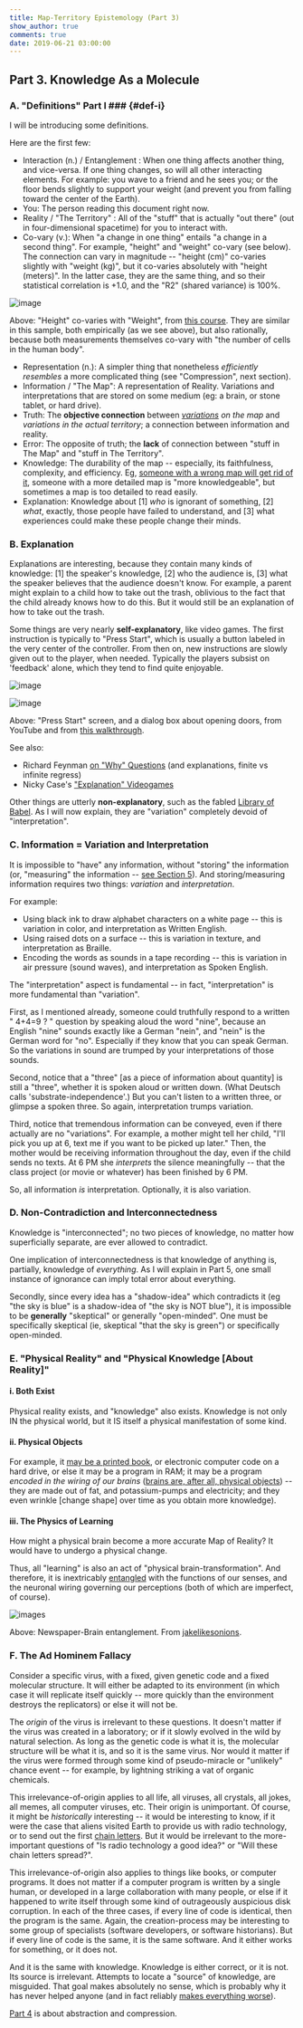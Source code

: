 ```yaml
---
title: Map-Territory Epistemology (Part 3)
show_author: true
comments: true
date: 2019-06-21 03:00:00
---
```


## Part 3. Knowledge As a Molecule


### A. "Definitions" Part I ### {#def-i}

I will be introducing some definitions.

Here are the first few:

* Interaction (n.) / Entanglement : When one thing affects another thing, and vice-versa. If one thing changes, so will all other interacting elements. For example: you wave to a friend and he sees you; or the floor bends slightly to support your weight (and prevent you from falling toward the center of the Earth).
* You: The person reading this document right now.
* Reality / "The Territory" : All of the "stuff" that is actually "out there" (out in four-dimensional spacetime) for you to interact with.
* Co-vary (v.): When "a change in one thing" entails "a change in a second thing". For example, "height" and "weight" co-vary (see below). The connection can vary in magnitude -- "height (cm)" co-varies slightly with "weight (kg)", but it co-varies absolutely with "height (meters)". In the latter case, they are the same thing, and so their statistical correlation is +1.0, and the "R2" (shared variance) is 100%.

![image](https://onlinecourses.science.psu.edu/stat200/sites/stat200/files/inline-images/HeightWeight.png)

Above: "Height" co-varies with "Weight", from [this course](https://onlinecourses.science.psu.edu/stat200/book/export/html/237). They are similar in this sample, both empirically (as we see above), but also rationally, because both measurements themselves co-vary with "the number of cells in the human body".

* Representation (n.): A simpler thing that nonetheless *efficiently resembles* a more complicated thing (see "Compression", next section).
* Information / "The Map": A representation of Reality. Variations and interpretations that are stored on some medium (eg: a brain, or stone tablet, or hard drive). 
* Truth: The **objective connection** between *[variations](https://www.lesswrong.com/posts/NsgcZx4BeTy5y84Ya/mach-s-principle-anti-epiphenomenal-physics) on the map* and *variations in the actual territory*; a connection between information and reality.
* Error: The opposite of truth; the **lack** of connection between "stuff in The Map" and "stuff in The Territory". 
* Knowledge: The durability of the map -- especially, its faithfulness, complexity, and efficiency. Eg, [someone with a wrong map will get rid of it](https://www.youtube.com/embed/2dNxxmpKrfQ?start=305&end=390&version=3&autoplay=1), someone with a more detailed map is "more knowledgeable", but sometimes a map is too detailed to read easily.
* Explanation: Knowledge about [1] *who* is ignorant of something, [2] *what*, exactly, those people have failed to understand, and [3] what experiences could make these people change their minds.

### B. Explanation

Explanations are interesting, because they contain many kinds of knowledge: [1] the speaker's knowledge, [2] who the audience is, [3] what the speaker believes that the audience doesn't know. For example, a parent might explain to a child how to take out the trash, oblivious to the fact that the child already knows how to do this. But it would still be an explanation of how to take out the trash.

Some things are very nearly **self-explanatory**, like video games. The first instruction is typically to "Press Start", which is usually a button labeled in the very center of the controller. From then on, new instructions are slowly given out to the player, when needed. Typically the players subsist on 'feedback' alone, which they tend to find quite enjoyable.

![image](/images/press-start.jpg)

<!-- https://i.ytimg.com/vi/5MD__K-nm4Q/hqdefault.jpg) -->

![image](/images/open-door.jpg)

<!-- https://3.bp.blogspot.com/-Hcm_QMNAOro/WGpVATd2IdI/AAAAAAAAADY/xTGoOwpGlMYnYtduODZ9Lw8qGss4SNVMACLcB/s1600/Where%2Bto%2Bget%2Bsling%2Bshot%2B%25281%2529.png) -->

Above: "Press Start" screen, and a dialog box about opening doors, from YouTube and from [this walkthrough](https://easygamewalkthrough.blogspot.com/2017/01/6-where-to-get-sling-shot-zelda-ocarina.html).

See also:

* Richard Feynman [on "Why" Questions](https://www.youtube.com/watch?v=36GT2zI8lVA) (and explanations, finite vs infinite regress) 
* Nicky Case's ["Explanation" Videogames](https://ncase.me/)

Other things are utterly **non-explanatory**, such as the fabled [Library of Babel](https://en.wikipedia.org/wiki/The_Library_of_Babel). As I will now explain, they are "variation" completely devoid of "interpretation".

### C. Information = Variation and Interpretation

It is impossible to "have" any information, without "storing" the information (or, "measuring" the information -- [see Section 5](https://arxiv.org/ftp/arxiv/papers/1405/1405.5563.pdf)). And storing/measuring information requires two things: *variation* and *interpretation*.

For example:

* Using black ink to draw alphabet characters on a white page -- this is variation in color, and interpretation as Written English.
* Using raised dots on a surface -- this is variation in texture, and interpretation as Braille.
* Encoding the words as sounds in a tape recording -- this is variation in air pressure (sound waves), and interpretation as Spoken English.

The "interpretation" aspect is fundamental -- in fact, "interpretation" is more fundamental than "variation".

First, as I mentioned already, someone could truthfully respond to a written " 4+4=9 ? " question by speaking aloud the word "nine", because an English "nine" sounds exactly like a German "nein", and "nein" is the German word for "no". Especially if they know that you can speak German. So the variations in sound are trumped by your interpretations of those sounds.

Second, notice that a "three" [as a piece of information about quantity] is still a "three", whether it is spoken aloud or written down. (What Deutsch calls 'substrate-independence'.) But you can't listen to a written three, or glimpse a spoken three. So again, interpretation trumps variation.  

Third, notice that tremendous information can be conveyed, even if there actually are no "variations". For example, a mother might tell her child, "I'll pick you up at 6, text me if you want to be picked up later." Then, the mother would be receiving information throughout the day, even if the child sends no texts.  At 6 PM she *interprets* the silence meaningfully -- that the class project (or movie or whatever) has been finished by 6 PM.

So, all information *is* interpretation. Optionally, it is also variation.




### D. Non-Contradiction and Interconnectedness

Knowledge is "interconnected"; no two pieces of knowledge, no matter how superficially separate, are ever allowed to contradict.

One implication of interconnectedness is that knowledge of anything is, partially, knowledge of *everything*. As I will explain in Part 5, one small instance of ignorance can imply total error about everything.

Secondly, since every idea has a "shadow-idea" which contradicts it (eg "the sky is blue" is a shadow-idea of "the sky is NOT blue"), it is impossible to be **generally** "skeptical" or generally "open-minded". One must be specifically skeptical (ie, skeptical "that the sky is green") or specifically open-minded.



### E. "Physical Reality" and "Physical Knowledge [About Reality]"

#### i. Both Exist

Physical reality exists, and "knowledge" also exists. Knowledge is not only IN the physical world, but it IS itself a physical manifestation of some kind.

#### ii. Physical Objects

For example, it [may be a printed book](https://www.sciencedirect.com/science/article/pii/S0049237X08712047), or electronic computer code on a hard drive, or else it may be a program in RAM; it may be a program *encoded in the wiring of our brains* ([brains are, after all, physical objects](https://www.lesswrong.com/posts/qmqLxvtsPzZ2s6mpY/a-priori)) -- they are made out of fat, and potassium-pumps and electricity; and they even wrinkle [change shape] over time as you obtain more knowledge).

#### iii. The Physics of Learning

How might a physical brain become a more accurate Map of Reality? It would have to undergo a physical change.

Thus, all "learning" is also an act of "physical brain-transformation". And therefore, it is inextricably [entangled](https://www.lesswrong.com/posts/6s3xABaXKPdFwA3FS/what-is-evidence) with the functions of our senses, and the neuronal wiring governing our perceptions (both of which are imperfect, of course).

![images](/images/how-do-you-stay-informed.jpg)

Above: Newspaper-Brain entanglement. From [jakelikesonions](https://twitter.com/jakelikesonions/status/817792354513993729).


### F. The Ad Hominem Fallacy

Consider a specific virus, with a fixed, given genetic code and a fixed molecular structure. It will either be adapted to its environment (in which case it will replicate itself quickly -- more quickly than the environment destroys the replicators) or else it will not be.

The *origin* of the virus is irrelevant to these questions. It doesn't matter if the virus was created in a laboratory; or if it slowly evolved in the wild by natural selection. As long as the genetic code is what it is, the molecular structure will be what it is, and so it is the same virus. Nor would it matter if the virus were formed through some kind of pseudo-miracle or "unlikely" chance event -- for example, by lightning striking a vat of organic chemicals.

This irrelevance-of-origin applies to all life, all viruses, all crystals, all jokes, all memes, all computer viruses, etc. Their origin is unimportant. Of course, it might be *historically* interesting -- it would be interesting to know, if it were the case that aliens visited Earth to provide us with radio technology, or to send out the first [chain letters](https://en.wikipedia.org/wiki/Chain_letter). But it would be irrelevant to the more-important questions of "Is radio technology a good idea?" or "Will these chain letters spread?".

This irrelevance-of-origin also applies to things like books, or computer programs. It does not matter if a computer program is written by a single human, or developed in a large collaboration with many people, or else if it happened to write itself through some kind of outrageously auspicious disk corruption. In each of the three cases, if every line of code is identical, then the program is the same. Again, the creation-process may be interesting to some group of specialists (software developers, or software historians). But if every line of code is the same, it is the same software. And it either works for something, or it does not.

And it is the same with knowledge. Knowledge is either correct, or it is not. Its source is irrelevant. Attempts to locate a "source" of knowledge, are misguided. That goal makes absolutely no sense, which is probably why it has never helped anyone (and in fact reliably [makes everything worse](https://www.lesswrong.com/posts/SFZoEBpLo9frSJGkc/rationalization)).

[Part 4](www.truthcoin.info/blog/mt-4/) is about abstraction and compression.

